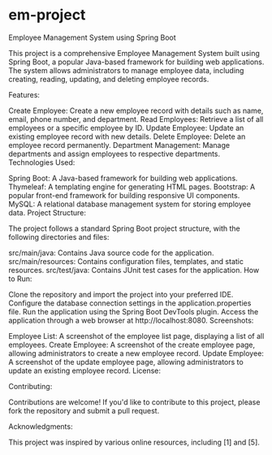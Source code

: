 # em-project

Employee Management System using Spring Boot

This project is a comprehensive Employee Management System built using Spring Boot, a popular Java-based framework for building web applications. The system allows administrators to manage employee data, including creating, reading, updating, and deleting employee records.

Features:

Create Employee: Create a new employee record with details such as name, email, phone number, and department.
Read Employees: Retrieve a list of all employees or a specific employee by ID.
Update Employee: Update an existing employee record with new details.
Delete Employee: Delete an employee record permanently.
Department Management: Manage departments and assign employees to respective departments.
Technologies Used:

Spring Boot: A Java-based framework for building web applications.
Thymeleaf: A templating engine for generating HTML pages.
Bootstrap: A popular front-end framework for building responsive UI components.
MySQL: A relational database management system for storing employee data.
Project Structure:

The project follows a standard Spring Boot project structure, with the following directories and files:

src/main/java: Contains Java source code for the application.
src/main/resources: Contains configuration files, templates, and static resources.
src/test/java: Contains JUnit test cases for the application.
How to Run:

Clone the repository and import the project into your preferred IDE.
Configure the database connection settings in the application.properties file.
Run the application using the Spring Boot DevTools plugin.
Access the application through a web browser at http://localhost:8080.
Screenshots:

Employee List: A screenshot of the employee list page, displaying a list of all employees.
Create Employee: A screenshot of the create employee page, allowing administrators to create a new employee record.
Update Employee: A screenshot of the update employee page, allowing administrators to update an existing employee record.
License:



Contributing:

Contributions are welcome! If you'd like to contribute to this project, please fork the repository and submit a pull request.

Acknowledgments:

This project was inspired by various online resources, including [1] and [5].
